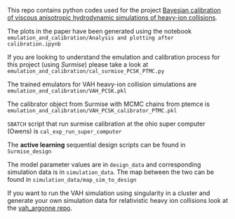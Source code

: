 This repo contains python codes used for the project [Bayesian calibration of viscous anisotropic hydrodynamic simulations of heavy-ion collisions](https://arxiv.org/abs/2302.14184]). 

The plots in the paper have been generated using the notebook `emulation_and_calibration/Analysis and plotting after calibration.ipynb`

If you are looking to understand the emulation and calibration process for this project (using *Surmise*) please take a look at `emulation_and_calibration/cal_surmise_PCSK_PTMC.py`

The trained emulators for VAH heavy-ion collision simulations are `emulation_and_calibration/VAH_PCSK.pkl`

The calibrator object from Surmise with MCMC chains from ptemce is  `emulation_and_calibration/VAH_PCSK_calibrator_PTMC.pkl`

`SBATCH` script that run surmise calibration at the ohio super computer (Owens) is `cal_exp_run_super_computer`

The **active learning** sequential design scripts can be found in `Surmise_design`

The model parameter values are in `design_data` and corresponding simulation data is in `simulation_data`. The map between the two can be found in `simulation_data/map_sim_to_design`

If you want to run the VAH simulation using singularity in a cluster and generate your own simulation data for relativistic heavy ion collisions look at the [vah_argonne repo](https://github.com/danOSU/vah_argonne/tree/main).

